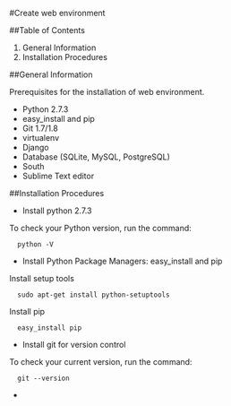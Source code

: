 #Create web environment

##Table of Contents
1. General Information
2. Installation Procedures

##General Information

Prerequisites for the installation of web environment.

* Python 2.7.3
* easy_install and pip
* Git 1.7/1.8
* virtualenv
* Django
* Database (SQLite, MySQL, PostgreSQL)
* South
* Sublime Text editor


##Installation Procedures
* Install python 2.7.3 

To check your Python version, run the command:

      python -V
* Install Python Package Managers: easy_install and pip
 
Install setup tools

      sudo apt-get install python-setuptools
      
Install pip

      easy_install pip

* Install git for version control

To check your current version, run the command:

      git --version
* 



